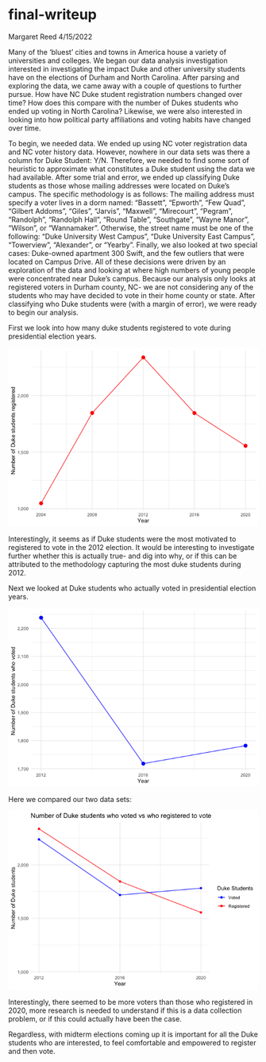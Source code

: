 final-writeup
================
Margaret Reed
4/15/2022

Many of the ‘bluest’ cities and towns in America house a variety of
universities and colleges. We began our data analysis investigation
interested in investigating the impact Duke and other university
students have on the elections of Durham and North Carolina. After
parsing and exploring the data, we came away with a couple of questions
to further pursue. How have NC Duke student registration numbers changed
over time? How does this compare with the number of Dukes students who
ended up voting in North Carolina? Likewise, we were also interested in
looking into how political party affiliations and voting habits have
changed over time.

To begin, we needed data. We ended up using NC voter registration data
and NC voter history data. However, nowhere in our data sets was there a
column for Duke Student: Y/N. Therefore, we needed to find some sort of
heuristic to approximate what constitutes a Duke student using the data
we had available. After some trial and error, we ended up classifying
Duke students as those whose mailing addresses were located on Duke’s
campus. The specific methodology is as follows: The mailing address must
specify a voter lives in a dorm named: “Bassett”, “Epworth”, “Few Quad”,
“Gilbert Addoms”, “Giles”, “Jarvis”, “Maxwell”, “Mirecourt”, “Pegram”,
“Randolph”, “Randolph Hall”, “Round Table”, “Southgate”, “Wayne
Manor”, “Wilson”, or “Wannamaker”. Otherwise, the street name must be
one of the following: “Duke University West Campus”, “Duke University
East Campus”, “Towerview”, “Alexander”, or “Yearby”. Finally, we also
looked at two special cases: Duke-owned apartment 300 Swift, and the few
outliers that were located on Campus Drive. All of these decisions were
driven by an exploration of the data and looking at where high numbers
of young people were concentrated near Duke’s campus. Because our
analysis only looks at registered voters in Durham county, NC- we are
not considering any of the students who may have decided to vote in
their home county or state. After classifying who Duke students were
(with a margin of error), we were ready to begin our analysis.

First we look into how many duke students registered to vote during
presidential election years.

![](README_files/figure-gfm/reg-election-1.png)<!-- -->

Interestingly, it seems as if Duke students were the most motivated to
registered to vote in the 2012 election. It would be interesting to
investigate further whether this is actually true- and dig into why, or
if this can be attributed to the methodology capturing the most duke
students during 2012.

Next we looked at Duke students who actually voted in presidential
election years.

![](README_files/figure-gfm/voted-election-1.png)<!-- -->

Here we compared our two data sets:

![](README_files/figure-gfm/both-election-1.png)<!-- -->

Interestingly, there seemed to be more voters than those who registered
in 2020, more research is needed to understand if this is a data
collection problem, or if this could actually have been the case.

Regardless, with midterm elections coming up it is important for all the
Duke students who are interested, to feel comfortable and empowered to
register and then vote.
